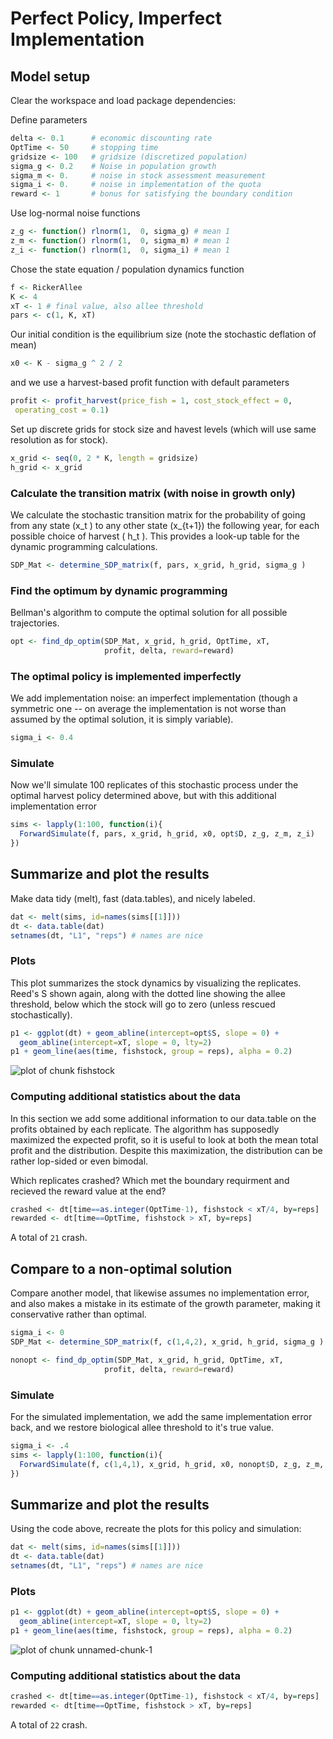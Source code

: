 




# Perfect Policy, Imperfect Implementation


## Model setup 

Clear the workspace and load package dependencies: 



Define parameters


```r
delta <- 0.1      # economic discounting rate
OptTime <- 50     # stopping time
gridsize <- 100   # gridsize (discretized population)
sigma_g <- 0.2    # Noise in population growth
sigma_m <- 0.     # noise in stock assessment measurement
sigma_i <- 0.     # noise in implementation of the quota
reward <- 1       # bonus for satisfying the boundary condition
```




Use log-normal noise functions


```r
z_g <- function() rlnorm(1,  0, sigma_g) # mean 1
z_m <- function() rlnorm(1,  0, sigma_m) # mean 1
z_i <- function() rlnorm(1,  0, sigma_i) # mean 1
```




Chose the state equation / population dynamics function


```r
f <- RickerAllee
K <- 4 
xT <- 1 # final value, also allee threshold
pars <- c(1, K, xT) 
```




Our initial condition is the equilibrium size (note the stochastic deflation of mean)


```r
x0 <- K - sigma_g ^ 2 / 2 
```




and we use a harvest-based profit function with default parameters


```r
profit <- profit_harvest(price_fish = 1, cost_stock_effect = 0,
 operating_cost = 0.1)
```




Set up discrete grids for stock size and havest levels (which will use same resolution as for stock). 


```r
x_grid <- seq(0, 2 * K, length = gridsize)  
h_grid <- x_grid  
```





### Calculate the transition matrix (with noise in growth only)      
We calculate the stochastic transition matrix for the probability of going from any state \(x_t \) to any other state \(x_{t+1}\) the following year, for each possible choice of harvest \( h_t \).  This provides a look-up table for the dynamic programming calculations. 


```r
SDP_Mat <- determine_SDP_matrix(f, pars, x_grid, h_grid, sigma_g )
```




### Find the optimum by dynamic programming 
Bellman's algorithm to compute the optimal solution for all possible trajectories.


```r
opt <- find_dp_optim(SDP_Mat, x_grid, h_grid, OptTime, xT, 
                     profit, delta, reward=reward)
```




### The optimal policy is implemented imperfectly
We add implementation noise: an imperfect implementation (though a symmetric one -- on average the implementation is not worse than assumed by the optimal solution, it is simply variable). 


```r
sigma_i <- 0.4
```




### Simulate 
Now we'll simulate 100 replicates of this stochastic process under the optimal harvest policy determined above, but with this additional implementation error


```r
sims <- lapply(1:100, function(i){
  ForwardSimulate(f, pars, x_grid, h_grid, x0, opt$D, z_g, z_m, z_i)
})
```




## Summarize and plot the results                                                   
Make data tidy (melt), fast (data.tables), and nicely labeled.


```r
dat <- melt(sims, id=names(sims[[1]]))  
dt <- data.table(dat)
setnames(dt, "L1", "reps") # names are nice
```




### Plots 
This plot summarizes the stock dynamics by visualizing the replicates. Reed's S shown again, along with the dotted line showing the allee threshold, below which the stock will go to zero (unless rescued stochastically). 


```r
p1 <- ggplot(dt) + geom_abline(intercept=opt$S, slope = 0) + 
  geom_abline(intercept=xT, slope = 0, lty=2) 
p1 + geom_line(aes(time, fishstock, group = reps), alpha = 0.2)
```

![plot of chunk fishstock](http://www.carlboettiger.info/wp-content/uploads/2012/03/wpid-fishstock23.png) 


### Computing additional statistics about the data
In this section we add some additional information to our data.table on the profits obtained by each replicate.  The algorithm has supposedly maximized the expected profit, so it is useful to look at both the mean total profit and the distribution.  Despite this maximization, the distribution can be rather lop-sided or even bimodal. 

Which replicates crashed?  Which met the boundary requirment and recieved the reward value at the end?


```r
crashed <- dt[time==as.integer(OptTime-1), fishstock < xT/4, by=reps]
rewarded <- dt[time==OptTime, fishstock > xT, by=reps]
```




A total of `21` crash.



## Compare to a non-optimal solution
Compare another model, that likewise assumes no implementation error, and also makes a mistake in its estimate of the growth parameter, making it conservative rather than optimal.




```r
sigma_i <- 0
SDP_Mat <- determine_SDP_matrix(f, c(1,4,2), x_grid, h_grid, sigma_g )
```






```r
nonopt <- find_dp_optim(SDP_Mat, x_grid, h_grid, OptTime, xT, 
                     profit, delta, reward=reward)
```





### Simulate 
For the simulated implementation, we add the same implementation error back, and we restore biological allee threshold to it's true value. 


```r
sigma_i <- .4
sims <- lapply(1:100, function(i){
  ForwardSimulate(f, c(1,4,1), x_grid, h_grid, x0, nonopt$D, z_g, z_m, z_i)
})
```




## Summarize and plot the results                                                  
Using the code above, recreate the plots for this policy and simulation: 


```r
dat <- melt(sims, id=names(sims[[1]]))  
dt <- data.table(dat)
setnames(dt, "L1", "reps") # names are nice
```




### Plots 


```r
p1 <- ggplot(dt) + geom_abline(intercept=opt$S, slope = 0) + 
  geom_abline(intercept=xT, slope = 0, lty=2) 
p1 + geom_line(aes(time, fishstock, group = reps), alpha = 0.2)
```

![plot of chunk unnamed-chunk-1](http://www.carlboettiger.info/wp-content/uploads/2012/03/wpid-unnamed-chunk-114.png) 


### Computing additional statistics about the data


```r
crashed <- dt[time==as.integer(OptTime-1), fishstock < xT/4, by=reps]
rewarded <- dt[time==OptTime, fishstock > xT, by=reps]
```



A total of `22` crash.


